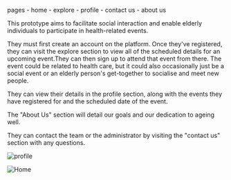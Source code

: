 pages
    - home
    - explore
    - profile
    - contact us
    - about us
    


This prototype aims to facilitate social interaction and enable elderly individuals to participate in health-related events.

They must first create an account on the platform.
Once they've registered, they can visit the explore section to view all of the scheduled details for an upcoming event.They can then sign up to attend that event from there. The event could be related to health care, but it could also occasionally just be a social event or an elderly person's get-together to socialise and meet new people.


They can view their details in the profile section, along with the events they have registered for and the scheduled date of the event.

The "About Us" section will detail our goals and our dedication to ageing well.

They can contact the team or the administrator by visiting the "contact us" section with any questions.


![profile](https://github.com/Vedant152/Elderly-Engage/assets/123807505/89df5b8b-cd9b-4753-884e-95f4f6839390)

![Home](https://github.com/Vedant152/Elderly-Engage/assets/123807505/e6b90f3e-042c-4092-babd-78d7252a4822)
